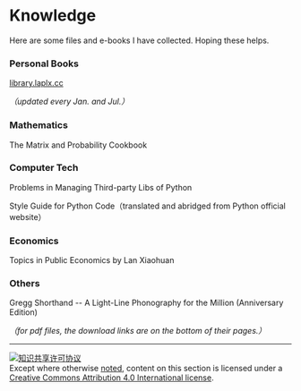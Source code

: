 # Knowledge

Here are some files and e-books I have collected. Hoping these helps.

### Personal Books

[library.laplx.cc](https://library.laplx.cc)

*（updated every Jan. and Jul.）*

### Mathematics

The Matrix and Probability Cookbook

### Computer Tech

Problems in Managing Third-party Libs of Python

Style Guide for Python Code（translated and abridged from Python official website）

### Economics

Topics in Public Economics by Lan Xiaohuan

### Others

Gregg Shorthand -- A Light-Line Phonography for the Million (Anniversary Edition)

*（for pdf files, the download links are on the bottom of their pages.）*

---

<a rel="license" href="http://creativecommons.org/licenses/by/4.0/"><img alt="知识共享许可协议" style="border-width:0" src="https://i.creativecommons.org/l/by/4.0/88x31.png" /></a><br />Except where otherwise [noted](https://creativecommons.org/policies/#license), content on this section is licensed under a [Creative Commons Attribution 4.0 International license](https://creativecommons.org/licenses/by/4.0/).